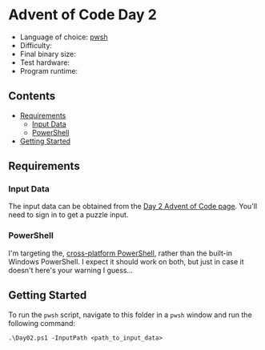 # Advent of Code Day 2

- Language of choice: [pwsh](https://github.com/PowerShell/PowerShell)
- Difficulty:
- Final binary size:
- Test hardware:
- Program runtime:

<!-- omit from toc -->
## Contents

- [Requirements](#requirements)
  - [Input Data](#input-data)
  - [PowerShell](#powershell)
- [Getting Started](#getting-started)

## Requirements

### Input Data

The input data can be obtained from the
[Day 2 Advent of Code page](https://adventofcode.com/2024/day/2). You'll need to
sign in to get a puzzle input.

### PowerShell

I'm targeting the,
[cross-platform PowerShell](https://github.com/PowerShell/PowerShell), rather
than the built-in Windows PowerShell. I expect it should work on both, but just
in case it doesn't here's your warning I guess...

## Getting Started

To run the `pwsh` script, navigate to this folder in a `pwsh` window and run the
following command:

```pwsh
.\Day02.ps1 -InputPath <path_to_input_data>
```
